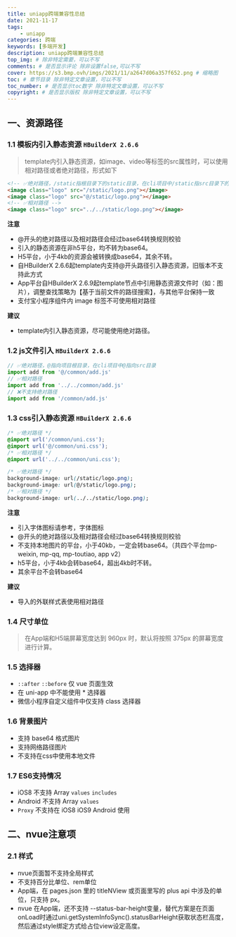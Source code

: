 ```yaml
---
title: uniapp跨端兼容性总结
date: 2021-11-17
tags: 
    - uniapp
categories: 跨端
keywords: [多端开发]
description: uniapp跨端兼容性总结
top_img: # 除非特定需要，可以不写
comments: # 是否显示评论 除非设置false,可以不写
cover: https://s3.bmp.ovh/imgs/2021/11/a2647d06a357f652.png # 缩略图
toc: # 章节目录 除非特定文章设置，可以不写
toc_number: # 是否显示toc数字 除非特定文章设置，可以不写
copyright: # 是否显示版权 除非特定文章设置，可以不写
---
```


## 一、资源路径

### 1.1 模板内引入静态资源 `HBuilderX 2.6.6`
> template内引入静态资源，如image、video等标签的src属性时，可以使用相对路径或者绝对路径，形式如下

```html
<!-- ✅绝对路径，/static指根目录下的static目录，在cli项目中/static指src目录下的static目录 -->
<image class="logo" src="/static/logo.png"></image>
<image class="logo" src="@/static/logo.png"></image>
<!-- ✅相对路径 -->
<image class="logo" src="../../static/logo.png"></image>
```

**注意**

* @开头的绝对路径以及相对路径会经过base64转换规则校验
* 引入的静态资源在非h5平台，均不转为base64。
* H5平台，小于4kb的资源会被转换成base64，其余不转。
* 自HBuilderX 2.6.6起template内支持@开头路径引入静态资源，旧版本不支持此方式
* App平台自HBuilderX 2.6.9起template节点中引用静态资源文件时（如：图片），调整查找策略为【基于当前文件的路径搜索】，与其他平台保持一致
* 支付宝小程序组件内 image 标签不可使用相对路径

**建议**

* template内引入静态资源，尽可能使用绝对路径。


### 1.2 js文件引入 `HBuilderX 2.6.6`
```js
// ✅绝对路径，@指向项目根目录，在cli项目中@指向src目录
import add from '@/common/add.js'
// ✅相对路径
import add from '../../common/add.js'
// ❌不支持绝对路径
import add from '/common/add.js'
```


### 1.3 css引入静态资源 `HBuilderX 2.6.6`
```css
/* ✅绝对路径 */
@import url('/common/uni.css');
@import url('@/common/uni.css');
/* ✅相对路径 */
@import url('../../common/uni.css');

/* ✅绝对路径 */
background-image: url(/static/logo.png);
background-image: url(@/static/logo.png);
/* ✅相对路径 */
background-image: url(../../static/logo.png);
```

**注意**

* 引入字体图标请参考，字体图标
* @开头的绝对路径以及相对路径会经过base64转换规则校验
* 不支持本地图片的平台，小于40kb，一定会转base64。（共四个平台mp-weixin, mp-qq, mp-toutiao, app v2）
* h5平台，小于4kb会转base64，超出4kb时不转。
* 其余平台不会转base64

**建议**

* 导入的外联样式表使用相对路径


### 1.4 尺寸单位
> 在App端和H5端屏幕宽度达到 960px 时，默认将按照 375px 的屏幕宽度进行计算。


### 1.5 选择器
* `::after` `::before` 仅 vue 页面生效
* 在 uni-app 中不能使用 * 选择器
* 微信小程序自定义组件中仅支持 class 选择器


### 1.6 背景图片
* 支持 base64 格式图片
* 支持网络路径图片
* 不支持在css中使用本地文件


### 1.7 ES6支持情况
* iOS8 不支持 Array `values` `includes`
* Android 不支持 Array `values`
* `Proxy` 不支持在 iOS8	iOS9 Android 使用


## 二、nvue注意项

### 2.1 样式

* nvue页面暂不支持全局样式
* 不支持百分比单位、rem单位
* App端，在 pages.json 里的 titleNView 或页面里写的 plus api 中涉及的单位，只支持 px。
* nvue 在App端，还不支持 --status-bar-height变量，替代方案是在页面onLoad时通过uni.getSystemInfoSync().statusBarHeight获取状态栏高度，然后通过style绑定方式给占位view设定高度。



<br>
<br>
<br>
